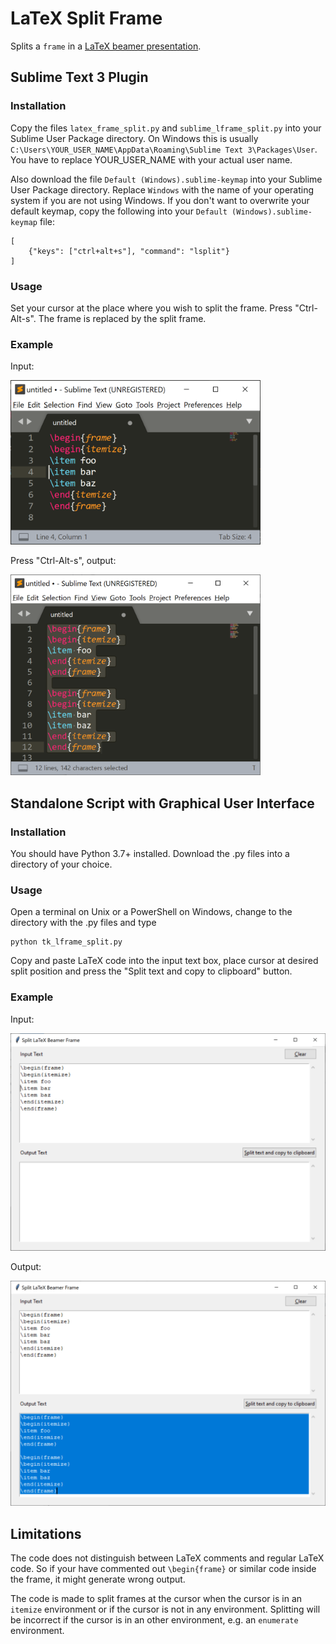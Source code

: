 # LaTeX Split Frame

Splits a `frame` in a [LaTeX beamer presentation](https://en.wikibooks.org/wiki/LaTeX/Presentations).

## Sublime Text 3 Plugin

### Installation

Copy the files `latex_frame_split.py` and `sublime_lframe_split.py` into your Sublime User Package directory. On Windows this is usually `C:\Users\YOUR_USER_NAME\AppData\Roaming\Sublime Text 3\Packages\User`. You have to replace YOUR_USER_NAME with your actual user name.

Also download the file `Default (Windows).sublime-keymap` into your Sublime User Package directory. Replace `Windows` with the name of your operating system if you are not using Windows. If you don't want to overwrite your default keymap, copy the following into your `Default (Windows).sublime-keymap` file:
```
[
	{"keys": ["ctrl+alt+s"], "command": "lsplit"}
]
```

### Usage

Set your cursor at the place where you wish to split the frame. Press "Ctrl-Alt-s". The frame is replaced by the split frame.

### Example

Input:

<img src="screenshots/sublime_before.png" width="400" />

Press "Ctrl-Alt-s", output:

<img src="screenshots/sublime_after.png" width="400" />


## Standalone Script with Graphical User Interface

### Installation

You should have Python 3.7+ installed. Download the .py files into a directory of your choice. 

### Usage

Open a terminal on Unix or a PowerShell on Windows, change to the directory with the .py files and type
```
python tk_lframe_split.py
```
Copy and paste LaTeX code into the input text box, place cursor at desired split position and press the "Split text and copy to clipboard" button.

### Example

Input:

<img src="screenshots/before.png" width="600" />

Output:

<img src="screenshots/after.png" width="600" />

## Limitations

The code does not distinguish between LaTeX comments and regular LaTeX code. So if your have commented out `\begin{frame}` or similar code inside the frame, it might generate wrong output.

The code is made to split frames at the cursor when the cursor is in an `itemize` environment or if the cursor is not in any environment. Splitting will be incorrect if the cursor is in an other environment, e.g. an `enumerate` environment.